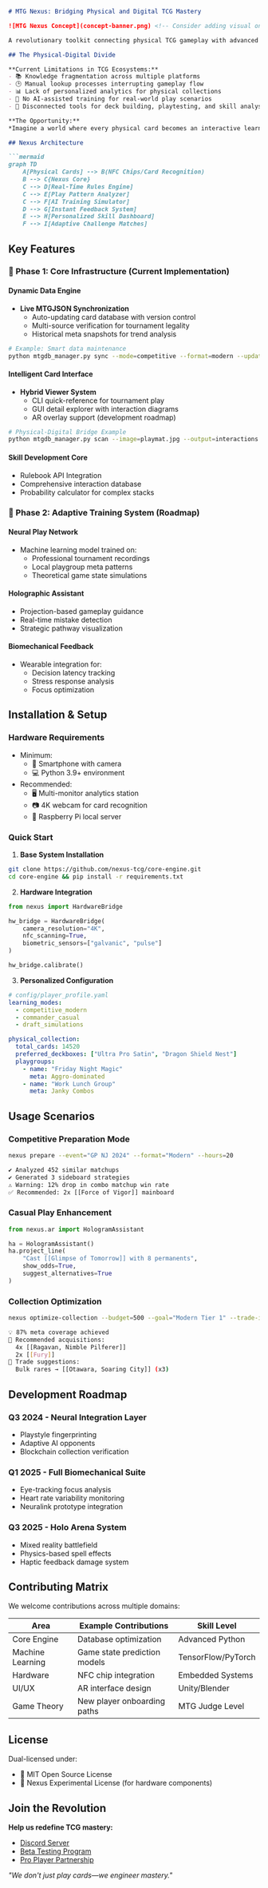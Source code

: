 ```markdown
# MTG Nexus: Bridging Physical and Digital TCG Mastery

![MTG Nexus Concept](concept-banner.png) <!-- Consider adding visual once available -->

A revolutionary toolkit connecting physical TCG gameplay with advanced digital training systems. Designed for Magic: The Gathering® players seeking to transcend traditional skill ceilings through data-driven mastery.

## The Physical-Digital Divide

**Current Limitations in TCG Ecosystems:**
- 📚 Knowledge fragmentation across multiple platforms
- 🕒 Manual lookup processes interrupting gameplay flow
- 📊 Lack of personalized analytics for physical collections
- 🤖 No AI-assisted training for real-world play scenarios
- 🔄 Disconnected tools for deck building, playtesting, and skill analysis

**The Opportunity:**  
*Imagine a world where every physical card becomes an interactive learning portal, where gameplay decisions feed machine learning models, and where casual kitchen table matches contribute to competitive mastery.*

## Nexus Architecture

```mermaid
graph TD
    A[Physical Cards] --> B(NFC Chips/Card Recognition)
    B --> C{Nexus Core}
    C --> D[Real-Time Rules Engine]
    C --> E[Play Pattern Analyzer]
    C --> F[AI Training Simulator]
    D --> G[Instant Feedback System]
    E --> H[Personalized Skill Dashboard]
    F --> I[Adaptive Challenge Matches]
```

## Key Features

### 🚀 Phase 1: Core Infrastructure (Current Implementation)

#### Dynamic Data Engine
- **Live MTGJSON Synchronization**
  - Auto-updating card database with version control
  - Multi-source verification for tournament legality
  - Historical meta snapshots for trend analysis

```bash
# Example: Smart data maintenance
python mtgdb_manager.py sync --mode=competitive --format=modern --update=auto
```

#### Intelligent Card Interface
- **Hybrid Viewer System**
  - CLI quick-reference for tournament play
  - GUI detail explorer with interaction diagrams
  - AR overlay support (development roadmap)

```bash
# Physical-Digital Bridge Example
python mtgdb_manager.py scan --image=playmat.jpg --output=interactions.md
```

#### Skill Development Core
- Rulebook API Integration
- Comprehensive interaction database
- Probability calculator for complex stacks

### 🔮 Phase 2: Adaptive Training System (Roadmap)

#### Neural Play Network
- Machine learning model trained on:
  - Professional tournament recordings
  - Local playgroup meta patterns
  - Theoretical game state simulations

#### Holographic Assistant
- Projection-based gameplay guidance
- Real-time mistake detection
- Strategic pathway visualization

#### Biomechanical Feedback
- Wearable integration for:
  - Decision latency tracking
  - Stress response analysis
  - Focus optimization

## Installation & Setup

### Hardware Requirements
- Minimum:
  - 📱 Smartphone with camera
  - 💻 Python 3.9+ environment
- Recommended:
  - 🖥️ Multi-monitor analytics station
  - 📷 4K webcam for card recognition
  - 🤖 Raspberry Pi local server

### Quick Start

1. **Base System Installation**
```bash
git clone https://github.com/nexus-tcg/core-engine.git
cd core-engine && pip install -r requirements.txt
```

2. **Hardware Integration**
```python
from nexus import HardwareBridge

hw_bridge = HardwareBridge(
    camera_resolution="4K",
    nfc_scanning=True,
    biometric_sensors=["galvanic", "pulse"]
)

hw_bridge.calibrate()
```

3. **Personalized Configuration**
```yaml
# config/player_profile.yaml
learning_modes:
  - competitive_modern
  - commander_casual
  - draft_simulations

physical_collection:
  total_cards: 14520
  preferred_deckboxes: ["Ultra Pro Satin", "Dragon Shield Nest"]
  playgroups:
    - name: "Friday Night Magic"
      meta: Aggro-dominated
    - name: "Work Lunch Group"
      meta: Janky Combos
```

## Usage Scenarios

### Competitive Preparation Mode
```bash
nexus prepare --event="GP NJ 2024" --format="Modern" --hours=20

✔ Analyzed 452 similar matchups  
✔ Generated 3 sideboard strategies  
⚠ Warning: 12% drop in combo matchup win rate  
✅ Recommended: 2x [[Force of Vigor]] mainboard
```

### Casual Play Enhancement
```python
from nexus.ar import HologramAssistant

ha = HologramAssistant()
ha.project_line(
    "Cast [[Glimpse of Tomorrow]] with 8 permanents",
    show_odds=True,
    suggest_alternatives=True
)
```

### Collection Optimization
```bash
nexus optimize-collection --budget=500 --goal="Modern Tier 1" --trade-in=bulk

💡 87% meta coverage achieved  
🔧 Recommended acquisitions:
  4x [[Ragavan, Nimble Pilferer]]  
  2x [[Fury]]  
🔄 Trade suggestions:
  Bulk rares → [[Otawara, Soaring City]] (x3)
```

## Development Roadmap

### Q3 2024 - Neural Integration Layer
- Playstyle fingerprinting
- Adaptive AI opponents
- Blockchain collection verification

### Q1 2025 - Full Biomechanical Suite
- Eye-tracking focus analysis
- Heart rate variability monitoring
- Neuralink prototype integration

### Q3 2025 - Holo Arena System
- Mixed reality battlefield
- Physics-based spell effects
- Haptic feedback damage system

## Contributing Matrix

We welcome contributions across multiple domains:

| Area               | Example Contributions          | Skill Level       |
|--------------------|--------------------------------|-------------------|
| Core Engine        | Database optimization          | Advanced Python   |
| Machine Learning   | Game state prediction models   | TensorFlow/PyTorch|
| Hardware           | NFC chip integration           | Embedded Systems  |
| UI/UX              | AR interface design            | Unity/Blender     |
| Game Theory        | New player onboarding paths    | MTG Judge Level   |

## License

Dual-licensed under:
- 📜 MIT Open Source License
- 🧪 Nexus Experimental License (for hardware components)

## Join the Revolution

**Help us redefine TCG mastery:**
- [Discord Server](https://discord.gg/nexustcg)
- [Beta Testing Program](https://nexus-tcg.com/beta)
- [Pro Player Partnership](mailto:pro@nexus-tcg.com)

*"We don't just play cards—we engineer mastery."*
